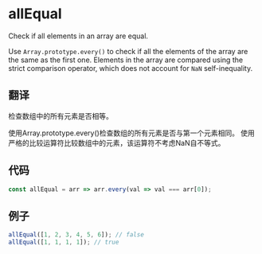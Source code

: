 # allEqual

Check if all elements in an array are equal.

Use `Array.prototype.every()` to check if all the elements of the array are the same as the first one.
Elements in the array are compared using the strict comparison operator, which does not account for `NaN` self-inequality.

## 翻译

检查数组中的所有元素是否相等。

使用Array.prototype.every()检查数组的所有元素是否与第一个元素相同。
使用严格的比较运算符比较数组中的元素，该运算符不考虑NaN自不等式。

## 代码

```js
const allEqual = arr => arr.every(val => val === arr[0]);
```

## 例子

```js
allEqual([1, 2, 3, 4, 5, 6]); // false
allEqual([1, 1, 1, 1]); // true
```
